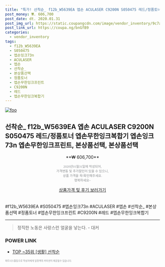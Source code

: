 ```yaml
--- 
title: "특가! 선착순_ f12b_W5639EA 엡손 ACULASER C9200N S050475 레드/정품토너 엡손무한잉크..." 
post_money: ₩. 606,700 
post_date: dt. 2020.01.31 
post_img_url: https://static.coupangcdn.com/image/vendor_inventory/9c7a/3e1a2bc166f6e3f4848b183ec511b71a6e41b65e45b12d0e95f8da6acff3.jpg 
post_link_url: https://coupa.ng/bnGfB9 
categories: 
  - vendor_inventory 
tags: 
  - f12b_W5639EA 
  - S050475 
  - 엡손잉크73n 
  - ACULASER 
  - 엡손 
  - 선착순_ 
  - 본상품선택 
  - 정품토너 
  - 엡손무한잉크프린트 
  - C9200N 
  - 레드 
  - 엡손무한잉크복합기 
--- 
```

[![foo](https://static.coupangcdn.com/image/vendor_inventory/9c7a/3e1a2bc166f6e3f4848b183ec511b71a6e41b65e45b12d0e95f8da6acff3.jpg)](https://coupa.ng/bnGfB9) 

## 선착순_ f12b_W5639EA 엡손 ACULASER C9200N S050475 레드/정품토너 엡손무한잉크복합기 엡손잉크73n 엡손무한잉크프린트, 본상품선택, 본상품선택 
<p style="text-align: center;">**₩ 606,700**</p> 
<p style="text-align: center;"><span style="color: #898c8f; font-family: Georgia,Times,serif; font-size: 0.75em;">2020년01월31일에 작성되어, <br>가격변동 및 추가할인이 있을 수 있으니,<br> 상품 가격을 꼭!확인해주세요.<br>행복하세요~</span> 
</p>	 
<div markdown="0" style="text-align: center;"><a href="https://coupa.ng/bnGfB9" class="btn btn--success">상품가격 및 후기 보러가기</a></div> 
<br><br> 
  #f12b_W5639EA #S050475 #엡손잉크73n #ACULASER #엡손 #선착순_ #본상품선택 #정품토너 #엡손무한잉크프린트 #C9200N #레드 #엡손무한잉크복합기 
<hr> 

> 정직한 노동은 사랑스런 얼굴을 낳는다. - 대커 


### POWER LINK

* <a href="https://blog.naver.com/an0733/221790720029" target="_blank"> TOP ~35위 [생활] 선착순</a>

<span style="color: #898c8f; font-family: Georgia,Times,serif; font-size: 0.55em;">파트너스활동으로 작성자에게 일정액의 커미션이 제공될수 있습니다.</span> 
